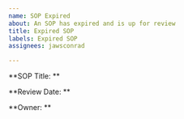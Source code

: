 ```yaml
---
name: SOP Expired
about: An SOP has expired and is up for review
title: Expired SOP
labels: Expired SOP
assignees: jawsconrad

---
```


**SOP Title: **

**Review Date: **

**Owner: **
